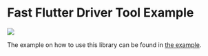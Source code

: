 # Fast Flutter Driver Tool Example
[![](https://github.com/tomaszpolanski/fast_flutter_driver/workflows/Analyze/badge.svg)](https://github.com/tomaszpolanski/fast_flutter_driver/actions?query=workflow%3A%22Analyze%22)

The example on how to use this library can be found in [the example](https://github.com/tomaszpolanski/fast_flutter_driver/tree/master/example).